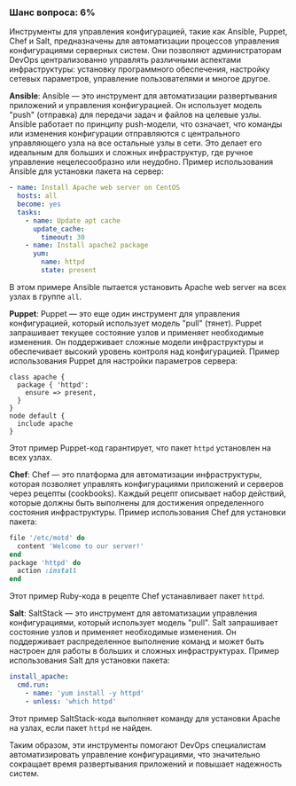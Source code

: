 ### Шанс вопроса: 6%

Инструменты для управления конфигурацией, такие как Ansible, Puppet, Chef и Salt, предназначены для автоматизации процессов управления конфигурациями серверных систем. Они позволяют администраторам DevOps централизованно управлять различными аспектами инфраструктуры: установку программного обеспечения, настройку сетевых параметров, управление пользователями и многое другое.

**Ansible**:
Ansible — это инструмент для автоматизации развертывания приложений и управления конфигурацией. Он использует модель "push" (отправка) для передачи задач и файлов на целевые узлы. Ansible работает по принципу push-модели, что означает, что команды или изменения конфигурации отправляются с центрального управляющего узла на все остальные узлы в сети. Это делает его идеальным для больших и сложных инфраструктур, где ручное управление нецелесообразно или неудобно.
Пример использования Ansible для установки пакета на сервер:
```yaml
- name: Install Apache web server on CentOS
  hosts: all
  become: yes
  tasks:
    - name: Update apt cache
      update_cache:
        timeout: 30
    - name: Install apache2 package
      yum:
        name: httpd
        state: present
```
В этом примере Ansible пытается установить Apache web server на всех узлах в группе `all`.

**Puppet**:
Puppet — это еще один инструмент для управления конфигурацией, который использует модель "pull" (тянет). Puppet запрашивает текущее состояние узлов и применяет необходимые изменения. Он поддерживает сложные модели инфраструктуры и обеспечивает высокий уровень контроля над конфигурацией.
Пример использования Puppet для настройки параметров сервера:
```puppet
class apache {
  package { 'httpd':
    ensure => present,
  }
}
node default {
  include apache
}
```
Этот пример Puppet-код гарантирует, что пакет `httpd` установлен на всех узлах.

**Chef**:
Chef — это платформа для автоматизации инфраструктуры, которая позволяет управлять конфигурациями приложений и серверов через рецепты (cookbooks). Каждый рецепт описывает набор действий, которые должны быть выполнены для достижения определенного состояния инфраструктуры.
Пример использования Chef для установки пакета:
```ruby
file '/etc/motd' do
  content 'Welcome to our server!'
end
package 'httpd' do
  action :install
end
```
Этот пример Ruby-кода в рецепте Chef устанавливает пакет `httpd`.

**Salt**:
SaltStack — это инструмент для автоматизации управления конфигурациями, который использует модель "pull". Salt запрашивает состояние узлов и применяет необходимые изменения. Он поддерживает распределенное выполнение команд и может быть настроен для работы в больших и сложных инфраструктурах.
Пример использования Salt для установки пакета:
```yaml
install_apache:
  cmd.run:
    - name: 'yum install -y httpd'
    - unless: 'which httpd'
```
Этот пример SaltStack-кода выполняет команду для установки Apache на узлах, если пакет `httpd` не найден.

Таким образом, эти инструменты помогают DevOps специалистам автоматизировать управление конфигурациями, что значительно сокращает время развертывания приложений и повышает надежность систем.